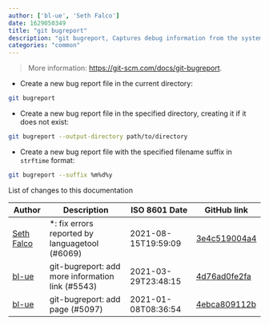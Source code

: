 ```yaml
---
author: ['bl-ue', 'Seth Falco']
date: 1629050349
title: "git bugreport"
description: "git bugreport, Captures debug information from the system and user, generating a text file to aid in the reporting of a bug in Git."
categories: "common"
---
```

> More information: <https://git-scm.com/docs/git-bugreport>.

- Create a new bug report file in the current directory:

```bash
git bugreport
```

- Create a new bug report file in the specified directory, creating it if it does not exist:

```bash
git bugreport --output-directory path/to/directory
```

- Create a new bug report file with the specified filename suffix in `strftime` format:

```bash
git bugreport --suffix %m%d%y
```
List of changes to this documentation


Author | Description | ISO 8601 Date | GitHub link
------|-----|-----|-----
[Seth Falco](mailto:seth@falco.fun) | *: fix errors reported by languagetool (#6069) | 2021-08-15T19:59:09 | [3e4c519004a4](https://github.com/tldr-pages/tldr/commit/3e4c519004a471c861cdc609fd7239ee3355671c)
[bl-ue](mailto:54780737+bl-ue@users.noreply.github.com) | git-bugreport: add more information link (#5543) | 2021-03-29T23:48:15 | [4d76ad0fe2fa](https://github.com/tldr-pages/tldr/commit/4d76ad0fe2fab53f3f81d645ab6c4e7482eaf966)
[bl-ue](mailto:54780737+bl-ue@users.noreply.github.com) | git-bugreport: add page (#5097) | 2021-01-08T08:36:54 | [4ebca809112b](https://github.com/tldr-pages/tldr/commit/4ebca809112b8160824512e0ff0978a15b8a0b9a)

